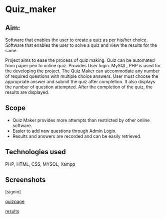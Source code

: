 # Quiz_maker

## Aim:
Software that enables the user to create a quiz as per his/her choice. Software that enables the user to solve a quiz and view the results for the same.

Project aims to ease the process of quiz making. Quiz can be automated from paper pen to online quiz. Provides User login. MySQL, PHP is used for the developing the project.
The Quiz Maker can accommodate any number of required questions with multiple choice answers. User must choose the appropriate answer and submit the quiz after completion. It also displays the number of question attempted. After the completion of the quiz, the results are displayed.

## Scope
* Quiz Maker provides more attempts than restricted by other online software.
* Easier to add new questions through Admin Login.
* Results and answers are recorded and can be easily retrieved.

## Technologies used
PHP, HTML, CSS, MYSQL, Xampp

## Screenshots

[signin]

[quizpage](https://github.com/DivyaMunot/Quiz_maker/blob/master/quiz_page.png)

[results](https://github.com/DivyaMunot/Quiz_maker/blob/master/result.png)
